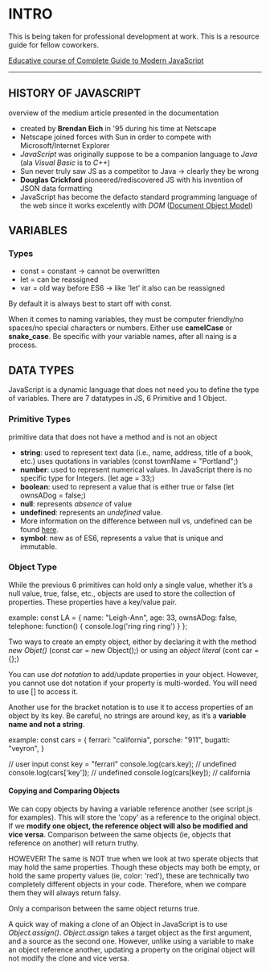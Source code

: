
# INTRO
This is being taken for professional development at work. This is a resource guide for fellow coworkers.

[Educative course of Complete Guide to Modern JavaScript](https://www.educative.io/courses/complete-guide-to-modern-javascript)

---

## HISTORY OF JAVASCRIPT
overview of the medium article presented in the documentation
- created by **Brendan Eich** in '95 during his time at Netscape
- Netscape joined forces with Sun in order to compete with Microsoft/Internet Explorer
- *JavaScript* was originally suppose to be a companion language to *Java* (ala *Visual Basic* is to *C++*)
- Sun never truly saw JS as a competitor to Java -> clearly they be wrong
- **Douglas Crickford** pioneered/rediscovered JS with his invention of JSON data formatting
- JavaScript has become the defacto standard programming language of the web since it works excelently with *DOM* ([Document Object Model](https://developer.mozilla.org/en-US/docs/Web/API/Document_Object_Model/Introduction))

## VARIABLES

### Types 
- const = constant -> cannot be overwritten
- let = can be reassigned
- var = old way before ES6 -> like 'let' it also can be reassigned

By default it is always best to start off with const.

When it comes to naming variables, they must be computer friendly/no spaces/no special characters or numbers. Either use **camelCase** or **snake_case**.
Be specific with your variable names, after all naing is a process.

## DATA TYPES
JavaScript is a dynamic language that does not need you to define the type of variables. There are 7 datatypes in JS, 6 Primitive and 1 Object.

### Primitive Types
primitive data that does not have a method and is not an object

- **string**: used to represent text data (i.e., name, address, title of a book, etc.) uses quotations in variables (const townName = "Portland";)
- **number**: used to represent numerical values. In JavaScript there is no specific type for Integers. (let age = 33;)
- **boolean**: used to represent a value that is either true or false (let ownsADog = false;)
- **null**: represents *absence* of value
- **undefined**: represents an *undefined* value. 
 - More information on the difference between null vs, undefined can be found [here](https://flexiple.com/undefined-vs-null-javascript/).
- **symbol**: new as of ES6, represents a value that is unique and immutable.

### Object Type
While the previous 6 primitives can hold only a single value, whether it’s a null value, true, false, etc., objects are used to store the collection of properties. These properties have a key/value pair.

example:
  const LA = {
    name: "Leigh-Ann",
    age: 33,
    ownsADog: false,
    telephone: function() {
      console.log('ring ring ring')
    }
  };

Two ways to create an empty object, either by declaring it with the method *new Objet()* (const car = new Object();) or using an *object literal* (cont car = {};)

You can use *dot notation* to add/update properties in your object. However, you cannot use dot notation if your property is multi-worded. You will need to use [] to access it.

Another use for the bracket notation is to use it to access properties of an object by its key. Be careful, no strings are around key, as it’s a **variable name and not a string**.

example:
  const cars = {
    ferrari: "california",
    porsche: "911",
    bugatti: "veyron",
  }

// user input
const key = "ferrari"
console.log(cars.key);
// undefined
console.log(cars['key']);
// undefined
console.log(cars[key]);
// california

#### Copying and Comparing Objects
We can copy objects by having a variable reference another (see script.js for examples). This will store the 'copy' as a reference to the original object. If we **modify one object, the reference object will also be modified and vice versa**. 
Comparison between the same objects (ie, objects that reference on another) will return truthy.

HOWEVER! The same is NOT true when we look at two sperate objects that may hold the same properties. Though these objects may both be empty, or hold the same property values (ie, color: 'red'), these are technically two completely different objects in your code. Therefore, when we compare them they will always return falsy. 

Only a comparison between the same object returns true.

A quick way of making a clone of an Object in JavaScript is to use *Object.assign()*. *Object.assign* takes a target object as the first argument, and a source as the second one. However, unlike using a variable to make an object reference another, updating a property on the original object will not modify the clone and vice versa.


